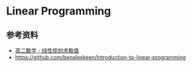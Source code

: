# Linear Programming

## 参考资料
* [高二数学 - 线性规划求极值](https://wenku.baidu.com/view/d337d46402020740be1e9b7e.html)
* https://github.com/benalexkeen/Introduction-to-linear-programming
